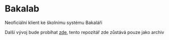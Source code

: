 # Bakalab
Neoficiální klient ke školnímu systému Bakaláři

Další vývoj bude probíhat [zde](https://github.com/BakalabOrg/Bakalab), tento repozítář zde zůstává pouze jako archiv
